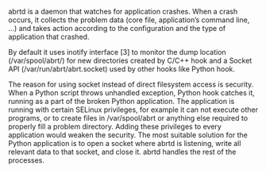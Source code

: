abrtd is a daemon that watches for application crashes. When a crash occurs, it collects the problem data (core file, application’s command line, …) and takes action according to the configuration and the type of application that crashed.

By default it uses inotify interface [3] to monitor the dump location (/var/spool/abrt/) for new directories created by C/C++ hook and a Socket API (/var/run/abrt/abrt.socket) used by other hooks like Python hook.

The reason for using socket instead of direct filesystem access is security. When a Python script throws unhandled exception, Python hook catches it, running as a part of the broken Python application. The application is running with certain SELinux privileges, for example it can not execute other programs, or to create files in /var/spool/abrt or anything else required to properly fill a problem directory. Adding these privileges to every application would weaken the security. The most suitable solution for the Python application is to open a socket where abrtd is listening, write all relevant data to that socket, and close it. abrtd handles the rest of the processes.
